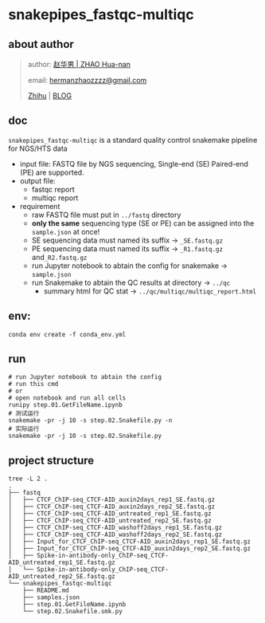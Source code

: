 # snakepipes_fastqc-multiqc
## about author

> author: [赵华男 | ZHAO Hua-nan](https://scholar.google.com/citations?user=ojSVoWQAAAAJ&hl=en)
>
> email: hermanzhaozzzz@gmail.com
>
> [Zhihu](https://www.zhihu.com/people/hymanzhaozzzz) | [BLOG](http://zhaohuanan.cc)

## doc
`snakepipes_fastqc-multiqc` is a standard quality control snakemake pipeline for NGS/HTS data
- input file: FASTQ file by NGS sequencing, Single-end (SE) Paired-end (PE) are supported.
- output file:
    - fastqc report
    - multiqc report
- requirement
    - raw FASTQ file must put in `../fastq` directory
    - **only the same** sequencing type (SE or PE) can be assigned into the `sample.json` at once!
    - SE sequencing data must named its suffix -> `_SE.fastq.gz`
    - PE sequencing data must named its suffix -> `_R1.fastq.gz` and`_R2.fastq.gz`
    - run Jupyter notebook to abtain the config for snakemake -> `sample.json`
    - run Snakemake to abtain the QC results at directory -> `../qc`
        - summary html for QC stat -> `../qc/multiqc/multiqc_report.html`


## env:
```
conda env create -f conda_env.yml
```
## run
```shell
# run Jupyter notebook to abtain the config
# run this cmd
# or
# open notebook and run all cells
runipy step.01.GetFileName.ipynb
# 测试运行
snakemake -pr -j 10 -s step.02.Snakefile.py -n
# 实际运行
snakemake -pr -j 10 -s step.02.Snakefile.py
```


## project structure
```shell
tree -L 2 .
.
├── fastq
│   ├── CTCF_ChIP-seq_CTCF-AID_auxin2days_rep1_SE.fastq.gz
│   ├── CTCF_ChIP-seq_CTCF-AID_auxin2days_rep2_SE.fastq.gz
│   ├── CTCF_ChIP-seq_CTCF-AID_untreated_rep1_SE.fastq.gz
│   ├── CTCF_ChIP-seq_CTCF-AID_untreated_rep2_SE.fastq.gz
│   ├── CTCF_ChIP-seq_CTCF-AID_washoff2days_rep1_SE.fastq.gz
│   ├── CTCF_ChIP-seq_CTCF-AID_washoff2days_rep2_SE.fastq.gz
│   ├── Input_for_CTCF_ChIP-seq_CTCF-AID_auxin2days_rep1_SE.fastq.gz
│   ├── Input_for_CTCF_ChIP-seq_CTCF-AID_auxin2days_rep2_SE.fastq.gz
│   ├── Spike-in-antibody-only_ChIP-seq_CTCF-AID_untreated_rep1_SE.fastq.gz
│   └── Spike-in-antibody-only_ChIP-seq_CTCF-AID_untreated_rep2_SE.fastq.gz
└── snakepipes_fastqc-multiqc
    ├── README.md
    ├── samples.json
    ├── step.01.GetFileName.ipynb
    └── step.02.Snakefile.smk.py
```


    
